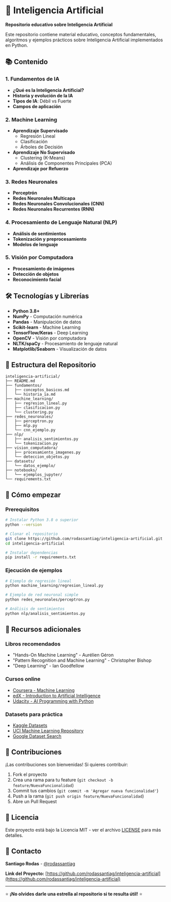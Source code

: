 # 🤖 Inteligencia Artificial

**Repositorio educativo sobre Inteligencia Artificial**

Este repositorio contiene material educativo, conceptos fundamentales, algoritmos y ejemplos prácticos sobre Inteligencia Artificial implementados en Python.

## 📚 Contenido

### 1. Fundamentos de IA
- **¿Qué es la Inteligencia Artificial?**
- **Historia y evolución de la IA**
- **Tipos de IA**: Débil vs Fuerte
- **Campos de aplicación**

### 2. Machine Learning
- **Aprendizaje Supervisado**
  - Regresión Lineal
  - Clasificación
  - Árboles de Decisión
- **Aprendizaje No Supervisado**
  - Clustering (K-Means)
  - Análisis de Componentes Principales (PCA)
- **Aprendizaje por Refuerzo**

### 3. Redes Neuronales
- **Perceptrón**
- **Redes Neuronales Multicapa**
- **Redes Neuronales Convolucionales (CNN)**
- **Redes Neuronales Recurrentes (RNN)**

### 4. Procesamiento de Lenguaje Natural (NLP)
- **Análisis de sentimientos**
- **Tokenización y preprocesamiento**
- **Modelos de lenguaje**

### 5. Visión por Computadora
- **Procesamiento de imágenes**
- **Detección de objetos**
- **Reconocimiento facial**

## 🛠️ Tecnologías y Librerías

- **Python 3.8+**
- **NumPy** - Computación numérica
- **Pandas** - Manipulación de datos
- **Scikit-learn** - Machine Learning
- **TensorFlow/Keras** - Deep Learning
- **OpenCV** - Visión por computadora
- **NLTK/spaCy** - Procesamiento de lenguaje natural
- **Matplotlib/Seaborn** - Visualización de datos

## 📁 Estructura del Repositorio

```
inteligencia-artificial/
├── README.md
├── fundamentos/
│   ├── conceptos_basicos.md
│   └── historia_ia.md
├── machine_learning/
│   ├── regresion_lineal.py
│   ├── clasificacion.py
│   └── clustering.py
├── redes_neuronales/
│   ├── perceptron.py
│   ├── mlp.py
│   └── cnn_ejemplo.py
├── nlp/
│   ├── analisis_sentimientos.py
│   └── tokenizacion.py
├── vision_computadora/
│   ├── procesamiento_imagenes.py
│   └── deteccion_objetos.py
├── datasets/
│   └── datos_ejemplo/
├── notebooks/
│   └── ejemplos_jupyter/
└── requirements.txt
```

## 🚀 Cómo empezar

### Prerequisitos

```bash
# Instalar Python 3.8 o superior
python --version

# Clonar el repositorio
git clone https://github.com/rodassantiag/inteligencia-artificial.git
cd inteligencia-artificial

# Instalar dependencias
pip install -r requirements.txt
```

### Ejecución de ejemplos

```bash
# Ejemplo de regresión lineal
python machine_learning/regresion_lineal.py

# Ejemplo de red neuronal simple
python redes_neuronales/perceptron.py

# Análisis de sentimientos
python nlp/analisis_sentimientos.py
```

## 📖 Recursos adicionales

### Libros recomendados
- "Hands-On Machine Learning" - Aurélien Géron
- "Pattern Recognition and Machine Learning" - Christopher Bishop
- "Deep Learning" - Ian Goodfellow

### Cursos online
- [Coursera - Machine Learning](https://www.coursera.org/learn/machine-learning)
- [edX - Introduction to Artificial Intelligence](https://www.edx.org/course/artificial-intelligence)
- [Udacity - AI Programming with Python](https://www.udacity.com/course/ai-programming-python-nanodegree--nd089)

### Datasets para práctica
- [Kaggle Datasets](https://www.kaggle.com/datasets)
- [UCI Machine Learning Repository](https://archive.ics.uci.edu/ml/index.php)
- [Google Dataset Search](https://datasetsearch.research.google.com/)

## 🤝 Contribuciones

¡Las contribuciones son bienvenidas! Si quieres contribuir:

1. Fork el proyecto
2. Crea una rama para tu feature (`git checkout -b feature/NuevaFuncionalidad`)
3. Commit tus cambios (`git commit -m 'Agregar nueva funcionalidad'`)
4. Push a la rama (`git push origin feature/NuevaFuncionalidad`)
5. Abre un Pull Request

## 📄 Licencia

Este proyecto está bajo la Licencia MIT - ver el archivo [LICENSE](LICENSE) para más detalles.

## 📧 Contacto

**Santiago Rodas** - [@rodassantiag](https://github.com/rodassantiag)

**Link del Proyecto:** [https://github.com/rodassantiag/inteligencia-artificial](https://github.com/rodassantiag/inteligencia-artificial)

---

⭐ **¡No olvides darle una estrella al repositorio si te resulta útil!** ⭐
